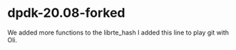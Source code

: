 # dpdk-20.08-forked
We added more functions to the librte_hash
I added this line to play git with Oli.
